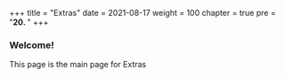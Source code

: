 +++
title = "Extras"
date = 2021-08-17
weight = 100
chapter = true
pre = "<b>20.  </b>"
+++
### Welcome!
This page is the main page for Extras
